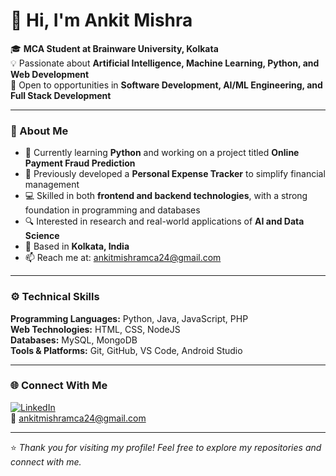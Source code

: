 # 👋 Hi, I'm Ankit Mishra

🎓 **MCA Student at Brainware University, Kolkata**  
💡 Passionate about **Artificial Intelligence, Machine Learning, Python, and Web Development**  
💼 Open to opportunities in **Software Development, AI/ML Engineering, and Full Stack Development**

---

### 🧠 About Me

- 🌱 Currently learning **Python** and working on a project titled **Online Payment Fraud Prediction**  
- 🧩 Previously developed a **Personal Expense Tracker** to simplify financial management  
- 💻 Skilled in both **frontend and backend technologies**, with a strong foundation in programming and databases  
- 🔍 Interested in research and real-world applications of **AI and Data Science**  
- 📍 Based in **Kolkata, India**  
- 📫 Reach me at: [ankitmishramca24@gmail.com](mailto:ankitmishramca24@gmail.com)

---

### ⚙️ Technical Skills

**Programming Languages:** Python, Java, JavaScript, PHP  
**Web Technologies:** HTML, CSS, NodeJS  
**Databases:** MySQL, MongoDB  
**Tools & Platforms:** Git, GitHub, VS Code, Android Studio  

---

### 🌐 Connect With Me

[![LinkedIn](https://img.shields.io/badge/LinkedIn-0077B5?style=for-the-badge&logo=linkedin&logoColor=white)](https://www.linkedin.com/in/ankit-mishra-637547388)  
📧 [ankitmishramca24@gmail.com](mailto:ankitmishramca24@gmail.com)

---

⭐️ *Thank you for visiting my profile! Feel free to explore my repositories and connect with me.*
